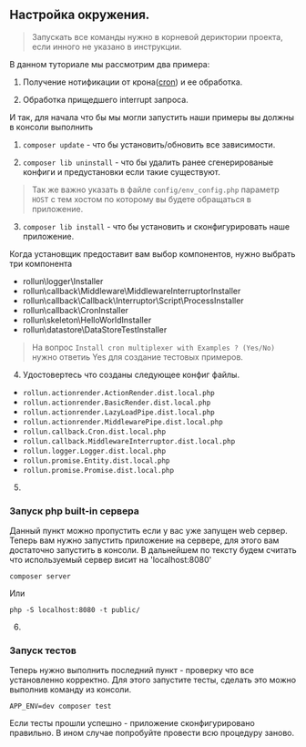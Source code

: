 ## Настройка окружения.

> Запускать все команды нужно в корневой дериктории проекта, если инного не указано в инструкции.

В данном туториале мы рассмотрим два примера:

1) Получение нотификации от крона([cron](https://en.wikipedia.org/wiki/Cron)) и ее обработка.

2) Обработка прищедшего interrupt запроса.

И так, для начала что бы мы могли запустить наши примеры вы должны в консоли выполнить

1) `composer update` - что бы установить/обновить все зависимости.

2) `composer lib uninstall` - что бы удалить ранее сгенерированые конфиги и предустановки если такие существуют.

> Так же важно указать в файле `config/env_config.php` параметр `HOST` с тем хостом по которому вы будете обращаться в приложение.

3) `composer lib install` - что бы установить и сконфигурировать наше приложение.

Когда установщик предоставит вам выбор компонентов, нужно выбрать три компонента  

* rollun\logger\Installer  
* rollun\callback\Middleware\MiddlewareInterruptorInstaller  
* rollun\callback\Callback\Interruptor\Script\ProcessInstaller
* rollun\callback\CronInstaller  
* rollun\skeleton\HelloWorldInstaller
* rollun\datastore\DataStoreTestInstaller

  

> На вопрос `Install cron multiplexer with Examples ? (Yes/No)` нужно ответиь Yes для создание тестовых примеров.

4) Удостовертесь что созданы следующее конфиг файлы.

* `rollun.actionrender.ActionRender.dist.local.php`
* `rollun.actionrender.BasicRender.dist.local.php`
* `rollun.actionrender.LazyLoadPipe.dist.local.php`
* `rollun.actionrender.MiddlewarePipe.dist.local.php`
* `rollun.callback.Cron.dist.local.php`
* `rollun.callback.MiddlewareInterruptor.dist.local.php`
* `rollun.logger.Logger.dist.local.php`
* `rollun.promise.Entity.dist.local.php`
* `rollun.promise.Promise.dist.local.php`

5)

### Запуск php built-in сервера 
Данный пункт можно пропустить если у вас уже запущен web сервер.
Теперь вам нужно запустить приложение на сервере, для этого вам достаточно запустить в консоли.
В дальнейшем по тексту будем считать что используемый сервер висит на 'localhost:8080'

`composer server` 

Или

`php -S localhost:8080 -t public/`

6) 

### Запуск тестов

Теперь нужно выполнить последний пункт - проверку что все установленно корректно.
Для этого запустите тесты, сделать это можно выполнив команду из консоли.

`APP_ENV=dev composer test`

Если тесты прошли успешно - приложение сконфигурировано правильно. В ином случае попробуйте провести всю процедуру заново.
